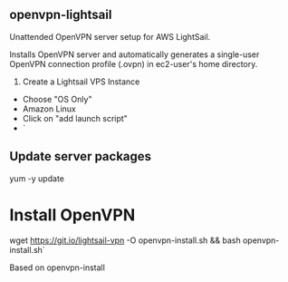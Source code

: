 ## openvpn-lightsail
Unattended OpenVPN server setup for AWS LightSail.

Installs OpenVPN server and automatically generates a single-user OpenVPN connection profile (.ovpn) in ec2-user's home directory.

1. Create a Lightsail VPS Instance
 - Choose "OS Only"
  - Amazon Linux
 - Click on "add launch script"
  - `
## Update server packages
yum -y update
# Install OpenVPN
wget https://git.io/lightsail-vpn -O openvpn-install.sh && bash openvpn-install.sh`

Based on openvpn-install
